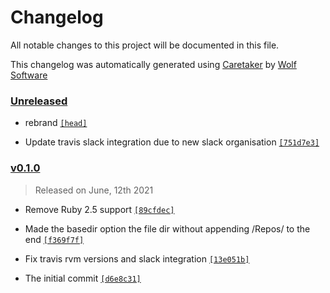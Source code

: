 # Changelog

All notable changes to this project will be documented in this file.


This changelog was automatically generated using [Caretaker](https://github.com/DevelopersToolbox/caretaker) by [Wolf Software](https://github.com/WolfSoftware)

### [Unreleased](https://github.com/DevelopersToolbox/github-ripper/compare/v0.1.1...HEAD)

- rebrand [`[head]`](https://github.com/DevelopersToolbox/github-ripper/commit/)

- Update travis slack integration due to new slack organisation [`[751d7e3]`](https://github.com/DevelopersToolbox/github-ripper/commit/751d7e3994ba8ab24052568d521dd406b773a47f)

### [v0.1.0](https://github.com/DevelopersToolbox/github-ripper/releases/v0.1.0)

> Released on June, 12th 2021

- Remove Ruby 2.5 support [`[89cfdec]`](https://github.com/DevelopersToolbox/github-ripper/commit/89cfdeca2aaf6e6eddf7b78c6fa76b626bec5cd5)

- Made the basedir option the file dir without appending /Repos/ to the end [`[f369f7f]`](https://github.com/DevelopersToolbox/github-ripper/commit/f369f7fd358f01db962ebd6aa0f203697f622f99)

- Fix travis rvm versions and slack integration [`[13e051b]`](https://github.com/DevelopersToolbox/github-ripper/commit/13e051b88cf6081e2e47665332f035b77c8c4aea)

- The initial commit [`[d6e8c31]`](https://github.com/DevelopersToolbox/github-ripper/commit/d6e8c3134a2a0f19446da799615aeda8998bc8b4)

